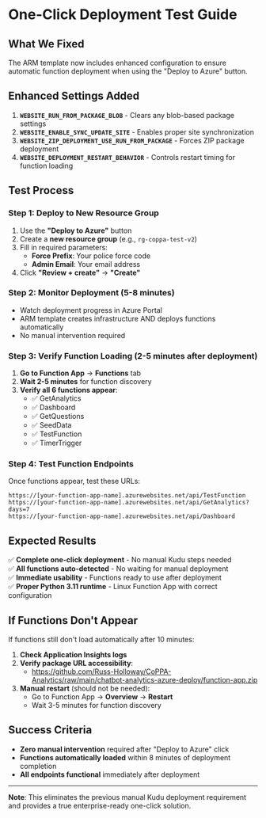 # One-Click Deployment Test Guide

## What We Fixed
The ARM template now includes enhanced configuration to ensure automatic function deployment when using the "Deploy to Azure" button.

## Enhanced Settings Added
1. **`WEBSITE_RUN_FROM_PACKAGE_BLOB`** - Clears any blob-based package settings
2. **`WEBSITE_ENABLE_SYNC_UPDATE_SITE`** - Enables proper site synchronization
3. **`WEBSITE_ZIP_DEPLOYMENT_USE_RUN_FROM_PACKAGE`** - Forces ZIP package deployment
4. **`WEBSITE_DEPLOYMENT_RESTART_BEHAVIOR`** - Controls restart timing for function loading

## Test Process

### Step 1: Deploy to New Resource Group
1. Use the **"Deploy to Azure"** button
2. Create a **new resource group** (e.g., `rg-coppa-test-v2`)
3. Fill in required parameters:
   - **Force Prefix**: Your police force code
   - **Admin Email**: Your email address
4. Click **"Review + create"** → **"Create"**

### Step 2: Monitor Deployment (5-8 minutes)
- Watch deployment progress in Azure Portal
- ARM template creates infrastructure AND deploys functions automatically
- No manual intervention required

### Step 3: Verify Function Loading (2-5 minutes after deployment)
1. **Go to Function App** → **Functions** tab
2. **Wait 2-5 minutes** for function discovery
3. **Verify all 6 functions appear**:
   - ✅ GetAnalytics
   - ✅ Dashboard
   - ✅ GetQuestions
   - ✅ SeedData
   - ✅ TestFunction
   - ✅ TimerTrigger

### Step 4: Test Function Endpoints
Once functions appear, test these URLs:
```
https://[your-function-app-name].azurewebsites.net/api/TestFunction
https://[your-function-app-name].azurewebsites.net/api/GetAnalytics?days=7
https://[your-function-app-name].azurewebsites.net/api/Dashboard
```

## Expected Results
✅ **Complete one-click deployment** - No manual Kudu steps needed  
✅ **All functions auto-detected** - No waiting for manual deployment  
✅ **Immediate usability** - Functions ready to use after deployment  
✅ **Proper Python 3.11 runtime** - Linux Function App with correct configuration  

## If Functions Don't Appear
If functions still don't load automatically after 10 minutes:

1. **Check Application Insights logs**
2. **Verify package URL accessibility**: 
   - https://github.com/Russ-Holloway/CoPPA-Analytics/raw/main/chatbot-analytics-azure-deploy/function-app.zip
3. **Manual restart** (should not be needed):
   - Go to Function App → **Overview** → **Restart**
   - Wait 3-5 minutes for function discovery

## Success Criteria
- **Zero manual intervention** required after "Deploy to Azure" click
- **Functions automatically loaded** within 8 minutes of deployment completion
- **All endpoints functional** immediately after deployment

---
**Note**: This eliminates the previous manual Kudu deployment requirement and provides a true enterprise-ready one-click solution.
